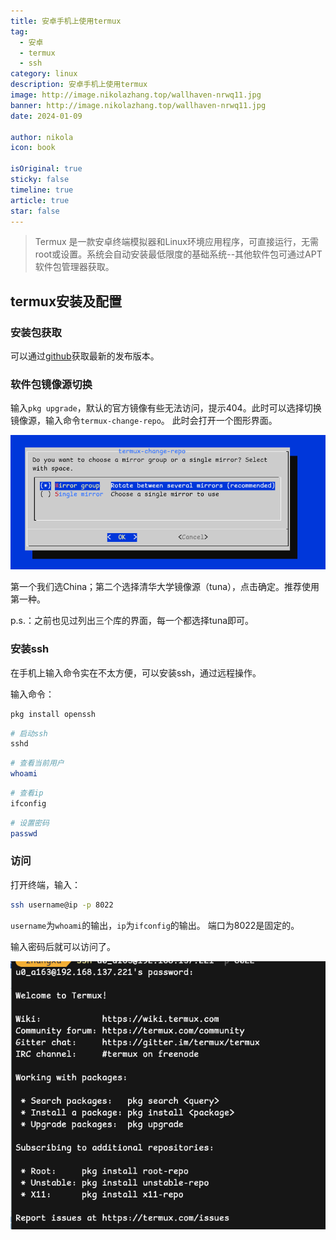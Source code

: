 ```yaml
---
title: 安卓手机上使用termux
tag:
  - 安卓
  - termux
  - ssh
category: linux
description: 安卓手机上使用termux
image: http://image.nikolazhang.top/wallhaven-nrwq11.jpg
banner: http://image.nikolazhang.top/wallhaven-nrwq11.jpg
date: 2024-01-09

author: nikola
icon: book

isOriginal: true
sticky: false
timeline: true
article: true
star: false
---
```


> Termux 是一款安卓终端模拟器和Linux环境应用程序，可直接运行，无需root或设置。系统会自动安装最低限度的基础系统--其他软件包可通过APT软件包管理器获取。

## termux安装及配置

### 安装包获取

可以通过[github](https://github.com/termux/termux-app/releases)获取最新的发布版本。

### 软件包镜像源切换

输入`pkg upgrade`，默认的官方镜像有些无法访问，提示404。此时可以选择切换镜像源，输入命令`termux-change-repo`。
此时会打开一个图形界面。

![Alt text](images/image.png)

第一个我们选China；第二个选择清华大学镜像源（tuna），点击确定。推荐使用第一种。

p.s.：之前也见过列出三个库的界面，每一个都选择tuna即可。

### 安装ssh

在手机上输入命令实在不太方便，可以安装ssh，通过远程操作。

输入命令：

```bash
pkg install openssh
```

```bash
# 启动ssh
sshd
```

```bash
# 查看当前用户
whoami
```

```bash
# 查看ip
ifconfig
```

```bash
# 设置密码
passwd
```

### 访问

打开终端，输入：

```bash
ssh username@ip -p 8022
```

`username`为`whoami`的输出，`ip`为`ifconfig`的输出。
端口为8022是固定的。

输入密码后就可以访问了。

![Alt text](images/image-1.png)

